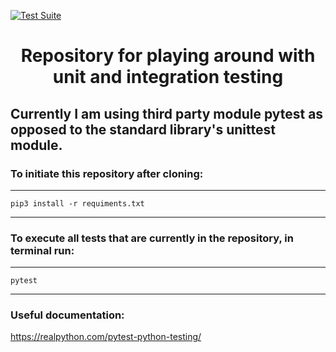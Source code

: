 [![Test Suite](https://github.com/FlynnOwen/testing-pytest/actions/workflows/test-suite.yml/badge.svg)](https://github.com/FlynnOwen/testing-pytest/actions/workflows/test-suite.yml)

<h1 align="center">Repository for playing around with unit and integration testing</h1>

## Currently I am using third party module pytest as opposed to the standard library's unittest module. 


### To initiate this repository after cloning:

------------
	pip3 install -r requiments.txt
------------

### To execute all tests that are currently in the repository, in terminal run:

------------
	pytest
------------

### Useful documentation:
https://realpython.com/pytest-python-testing/
